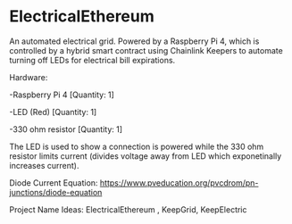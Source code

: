 # ElectricalEthereum

An automated electrical grid.
Powered by a Raspberry Pi 4, which is controlled by a hybrid smart contract using Chainlink Keepers to automate turning off LEDs for electrical bill expirations. 

Hardware: 

-Raspberry Pi 4 [Quantity: 1]

-LED (Red) [Quantity: 1]

-330 ohm resistor [Quantity: 1]

The LED is used to show a connection is powered while the 330 ohm resistor limits current (divides voltage away from LED which exponetinally increases current).

Diode Current Equation: https://www.pveducation.org/pvcdrom/pn-junctions/diode-equation

Project Name Ideas: ElectricalEthereum , KeepGrid, KeepElectric  

